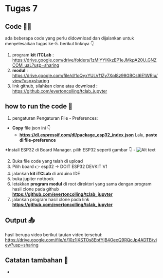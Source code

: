 # Tugas 7

## Code 🧑‍💻
ada beberapa code yang perlu didownload dan dijalankan untuk menyelesaikan tugas ke-5. berikut linknya 👇
1. program **kit iTCLab** : https://drive.google.com/drive/folders/1zMlYYIKkzEP1eJMkpA20U_GNZCOM_uaL?usp=sharing
2. **modul** : https://drive.google.com/file/d/1oQyxYULVf1Zy7XpI8z99GBCsI6E1WRiu/view?usp=sharing
3. link github, silahkan clone atau download : https://github.com/evertoncolling/tclab_jupyter 

## how to run the code 🤔
1. pengaturan Pengaturan File - Preferences:
  * **Copy** file json ini 👇 
    - **https://dl.espressif.com/dl/package_esp32_index.json**
    Lalu, **paste di file-preference**
  
  *Install ESP32 di Board Manager. pilih ESP32 seperti gambar 👇
    - ![Alt text](esp32.png)
  
2. Buka file code yang telah di upload
3. Pilih board 👉 esp32 -> DOIT ESP32 DEVKIT V1 
4. jalankan **kit iTCLab** di arduino IDE
5. buka jupiter notbook
6. letakkan **program modul** di root direktori yang sama dengan program hasil clone pada github **https://github.com/evertoncolling/tclab_jupyter**
7. jalankan program hasil clone pada link **https://github.com/evertoncolling/tclab_jupyter**


## Output 📤
hasil berupa video berikut tautan video tersebut: https://drive.google.com/file/d/10z1jXSTOs8EpfYjB4OecQ9RQcJp4ADTB/view?usp=sharing

## Catatan tambahan 📝
-